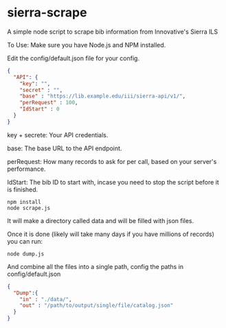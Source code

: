 # sierra-scrape
A simple node script to scrape bib information from Innovative's Sierra ILS

To Use:
Make sure you have Node.js and NPM installed.

Edit the config/default.json file for your config.
```json
{
  "API": {
  	"key": "",
  	"secret" : "",
  	"base" : "https://lib.example.edu/iii/sierra‑api/v1/",
  	"perRequest" : 100,
  	"IdStart" : 0
  }
}
```
key + secrete: Your API credentials.

base: The base URL to the API endpoint.

perRequest: How many records to ask for per call, based on your server's performance.

IdStart: The bib ID to start with, incase you need to stop the script before it is finished.


```
npm install
node scrape.js
```

It will make a directory called data and will be filled with json files.

Once it is done (likely will take many days if you have millions of records) you can run:
```
node dump.js
```
And combine all the files into a single path, config the paths in config/default.json
```json
{
  "Dump":{
  	"in" : "./data/",
  	"out" : "/path/to/output/single/file/catalog.json"
  }  
}
```

